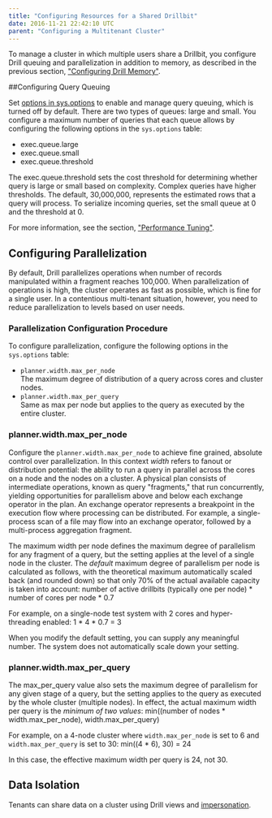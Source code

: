 ```yaml
---
title: "Configuring Resources for a Shared Drillbit"
date: 2016-11-21 22:42:10 UTC
parent: "Configuring a Multitenant Cluster"
---
```

To manage a cluster in which multiple users share a Drillbit, you configure Drill queuing and parallelization in addition to memory, as described in the previous section, ["Configuring Drill Memory"]({{site.baseurl}}/docs/configuring-drill-memory/).

##Configuring Query Queuing

Set [options in sys.options]({{site.baseurl}}/docs/configuration-options-introduction/) to enable and manage query queuing, which is turned off by default. There are two types of queues: large and small. You configure a maximum number of queries that each queue allows by configuring the following options in the `sys.options` table:

* exec.queue.large  
* exec.queue.small  
* exec.queue.threshold

The exec.queue.threshold sets the cost threshold for determining whether query is large or small based on complexity. Complex queries have higher thresholds. The default, 30,000,000, represents the estimated rows that a query will process. To serialize incoming queries, set the small queue at 0 and the threshold at 0.

For more information, see the section, ["Performance Tuning"](/docs/performance-tuning-introduction/).

## Configuring Parallelization

By default, Drill parallelizes operations when number of records manipulated within a fragment reaches 100,000. When parallelization of operations is high, the cluster operates as fast as possible, which is fine for a single user. In a contentious multi-tenant situation, however, you need to reduce parallelization to levels based on user needs.

### Parallelization Configuration Procedure

To configure parallelization, configure the following options in the `sys.options` table:

* `planner.width.max_per_node`  
  The maximum degree of distribution of a query across cores and cluster nodes.
* `planner.width.max_per_query`  
  Same as max per node but applies to the query as executed by the entire cluster.

### planner.width.max_per_node
Configure the `planner.width.max_per_node` to achieve fine grained, absolute control over parallelization. In this context *width* refers to fanout or distribution potential: the ability to run a query in parallel across the cores on a node and the nodes on a cluster. A physical plan consists of intermediate operations, known as query &quot;fragments,&quot; that run concurrently, yielding opportunities for parallelism above and below each exchange operator in the plan. An exchange operator represents a breakpoint in the execution flow where processing can be distributed. For example, a single-process scan of a file may flow into an exchange operator, followed by a multi-process aggregation fragment.

The maximum width per node defines the maximum degree of parallelism for any fragment of a query, but the setting applies at the level of a single node in the cluster. The *default* maximum degree of parallelism per node is calculated as follows, with the theoretical maximum automatically scaled back (and rounded down) so that only 70% of the actual available capacity is taken into account: number of active drillbits (typically one per node) * number of cores per node * 0.7

For example, on a single-node test system with 2 cores and hyper-threading enabled: 1 * 4 * 0.7 = 3

When you modify the default setting, you can supply any meaningful number. The system does not automatically scale down your setting.

### planner.width.max_per_query

The max_per_query value also sets the maximum degree of parallelism for any given stage of a query, but the setting applies to the query as executed by the whole cluster (multiple nodes). In effect, the actual maximum width per query is the *minimum of two values*: min((number of nodes * width.max_per_node), width.max_per_query)

For example, on a 4-node cluster where `width.max_per_node` is set to 6 and `width.max_per_query` is set to 30: min((4 * 6), 30) = 24

In this case, the effective maximum width per query is 24, not 30.

<!-- ??For example, setting the `planner.width.max.per.query` to 60 will not accelerate Drill operations because overlapping does not occur when executing 60 queries at the same time.??

### Example of Configuring Parallelization

For example, the default settings parallelize 70 percent of operations up to 1,000 cores. If you have 30 cores per node in a 10-node cluster, or 300 cores, parallelization occurs on approximately 210 cores. Consequently, a single user can get 70 percent usage from a cluster and no more due to the constraints configured by the `planner.width.max.per.query`.

A parallelizer in the Foreman transforms the physical plan into multiple phases. A complicated query can have multiple, major fragments. A default parallelization of 70 percent of operations allows some overlap of query phases. In the example, 210 ??for each core or major fragment to a maximum of 410??.

??Drill uses pipelines, blocking/nonblocking, memory is not fungible. CPU resources are fungible. There is contention for CPUs.?? -->

## Data Isolation

Tenants can share data on a cluster using Drill views and [impersonation]({{site.baseurl}}/docs/configuring-user-impersonation). 









